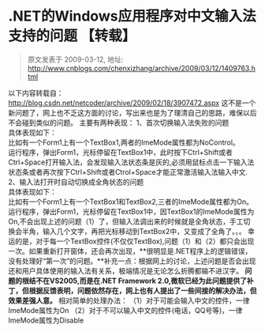# .NET的Windows应用程序对中文输入法支持的问题 【转载】 
> 原文发表于 2009-03-12, 地址: http://www.cnblogs.com/chenxizhang/archive/2009/03/12/1409763.html 


以下内容转载自：<http://blog.csdn.net/netcoder/archive/2009/02/18/3907472.aspx> 这不是一个新问题了，网上也不乏这方面的讨论，写出来也是为了理清自己的思路，难保以后不会碰到类似的问题。 主要有两种表现： 1、首次切换输入法失败的问题  
具体表现如下：  
比如有一个Form1上有一个TextBox1,两者的ImeMode属性都为NoControl。  
运行程序，弹出Form1，光标停留在TextBox1中，此时按下Ctrl+Shift或者Ctrl+Space打开输入法，会发现输入法状态条是灰的,必须用鼠标点击一下输入法状态条或者再次按下Ctrl+Shift或者Ctrol+Space才能正常激活输入法输入中文. 2、输入法打开时自动切换成全角状态的问题  
具体表现如下：  
比如有一个Form1上有一个TextBox1和TextBox2,三者的ImeMode属性都为On。  
运行程序，弹出Form1，光标停留在TextBox1中，因TextBox1的ImeMode属性为On,不会出现上述的问题（1）了，但输入法调出来的时候就是全角状态，手工切换会半角，输入几个文字，再把光标移动到TextBox2中，又变成了全角了。。。 幸运的是，对于每一个TextBox控件(不仅仅TextBox),问题（1）和（2）都只会出现一次。如果重新打开窗体，还会再次出现，**很明显是.NET程序上的逻辑错误，没有处理好“第一次”的问题。**补充一点：根据网上的讨论，上述问题是否会出现还和用户具体使用的输入法有关系，极端情况是无论怎么折腾都输不进汉字。 **问题的根结不在VS2005,而是在.NET Framework 2.0,微软已经为此问题提供了补丁，但根据反馈表明，问题依然存在，网上也有人提出了一些间接的解决办法，但效果差强人意。** 相对简单的处理办法： （1）对于可能会输入中文的控件，一律ImeMode属性为On （2）对于不可以输入中文的控件(电话，QQ号等)，一律ImeMode属性为Disable



















